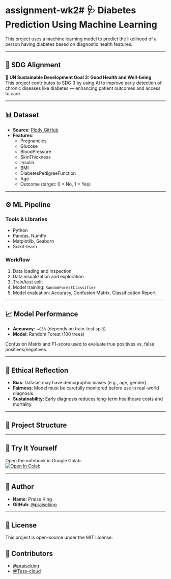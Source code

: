 # assignment-wk2# 🩺 Diabetes Prediction Using Machine Learning

This project uses a machine learning model to predict the likelihood of a person having diabetes based on diagnostic health features.

---

## 📌 SDG Alignment

🎯 **UN Sustainable Development Goal 3: Good Health and Well-being**  
This project contributes to SDG 3 by using AI to improve early detection of chronic diseases like diabetes — enhancing patient outcomes and access to care.

---

## 📊 Dataset

- **Source**: [Plotly GitHub](https://raw.githubusercontent.com/plotly/datasets/master/diabetes.csv)
- **Features**:
  - Pregnancies
  - Glucose
  - BloodPressure
  - SkinThickness
  - Insulin
  - BMI
  - DiabetesPedigreeFunction
  - Age
  - Outcome (target: 0 = No, 1 = Yes)

---

## ⚙️ ML Pipeline

### Tools & Libraries
- Python
- Pandas, NumPy
- Matplotlib, Seaborn
- Scikit-learn

### Workflow
1. Data loading and inspection
2. Data visualization and exploration
3. Train/test split
4. Model training: `RandomForestClassifier`
5. Model evaluation: Accuracy, Confusion Matrix, Classification Report

---

## 📈 Model Performance

- **Accuracy**: ~`85%` (depends on train-test split)
- **Model**: Random Forest (100 trees)

Confusion Matrix and F1-score used to evaluate true positives vs. false positives/negatives.

---

## 🧠 Ethical Reflection

- **Bias**: Dataset may have demographic biases (e.g., age, gender).
- **Fairness**: Model must be carefully monitored before use in real-world diagnosis.
- **Sustainability**: Early diagnosis reduces long-term healthcare costs and mortality.

---

## 📁 Project Structure


---

## 🚀 Try It Yourself

Open the notebook in Google Colab:  
[![Open In Colab](https://colab.research.google.com/assets/colab-badge.svg)](https://colab.research.google.com/github/<your-username>/<your-repo>/blob/main/diabetes_model.ipynb)

---

## 👤 Author

- **Name**: Praise King
- **GitHub**: [@praiseking](https://github.com/praiseking)

---

## 📜 License

This project is open-source under the MIT License.

## 👥 Contributors

- [@praiseking](https://github.com/PRAISE-KING/tree/main)  
- [@Tess-cloud](https://github.com/Tess-cloud/AI-ML-Assignment-2.git)   


